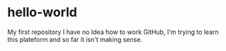# hello-world
My first repository
I have no Idea how to work GitHub, I'm trying to learn this plateform and so far it isn't making sense.
